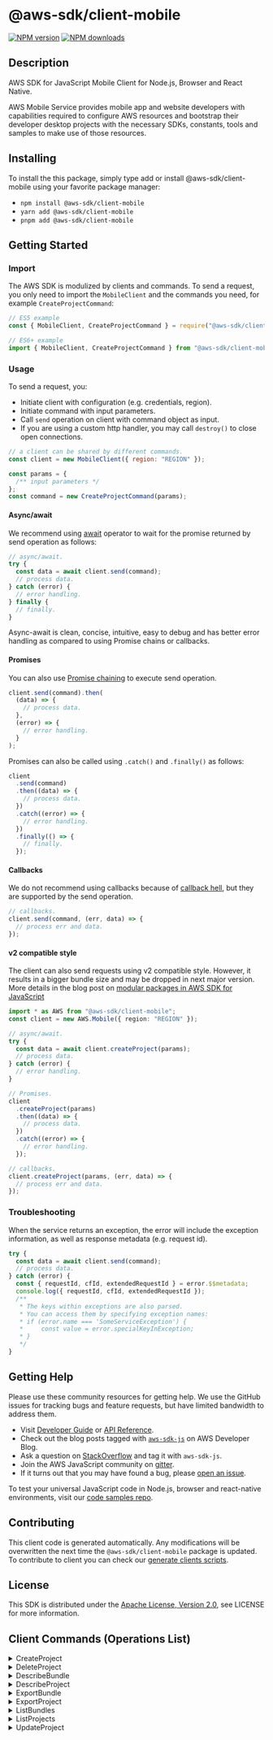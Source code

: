 <!-- generated file, do not edit directly -->

# @aws-sdk/client-mobile

[![NPM version](https://img.shields.io/npm/v/@aws-sdk/client-mobile/latest.svg)](https://www.npmjs.com/package/@aws-sdk/client-mobile)
[![NPM downloads](https://img.shields.io/npm/dm/@aws-sdk/client-mobile.svg)](https://www.npmjs.com/package/@aws-sdk/client-mobile)

## Description

AWS SDK for JavaScript Mobile Client for Node.js, Browser and React Native.

<p>
AWS Mobile Service provides mobile app and website developers with capabilities
required to configure AWS resources and bootstrap their developer desktop projects
with the necessary SDKs, constants, tools and samples to make use of those resources.
</p>

## Installing

To install the this package, simply type add or install @aws-sdk/client-mobile
using your favorite package manager:

- `npm install @aws-sdk/client-mobile`
- `yarn add @aws-sdk/client-mobile`
- `pnpm add @aws-sdk/client-mobile`

## Getting Started

### Import

The AWS SDK is modulized by clients and commands.
To send a request, you only need to import the `MobileClient` and
the commands you need, for example `CreateProjectCommand`:

```js
// ES5 example
const { MobileClient, CreateProjectCommand } = require("@aws-sdk/client-mobile");
```

```ts
// ES6+ example
import { MobileClient, CreateProjectCommand } from "@aws-sdk/client-mobile";
```

### Usage

To send a request, you:

- Initiate client with configuration (e.g. credentials, region).
- Initiate command with input parameters.
- Call `send` operation on client with command object as input.
- If you are using a custom http handler, you may call `destroy()` to close open connections.

```js
// a client can be shared by different commands.
const client = new MobileClient({ region: "REGION" });

const params = {
  /** input parameters */
};
const command = new CreateProjectCommand(params);
```

#### Async/await

We recommend using [await](https://developer.mozilla.org/en-US/docs/Web/JavaScript/Reference/Operators/await)
operator to wait for the promise returned by send operation as follows:

```js
// async/await.
try {
  const data = await client.send(command);
  // process data.
} catch (error) {
  // error handling.
} finally {
  // finally.
}
```

Async-await is clean, concise, intuitive, easy to debug and has better error handling
as compared to using Promise chains or callbacks.

#### Promises

You can also use [Promise chaining](https://developer.mozilla.org/en-US/docs/Web/JavaScript/Guide/Using_promises#chaining)
to execute send operation.

```js
client.send(command).then(
  (data) => {
    // process data.
  },
  (error) => {
    // error handling.
  }
);
```

Promises can also be called using `.catch()` and `.finally()` as follows:

```js
client
  .send(command)
  .then((data) => {
    // process data.
  })
  .catch((error) => {
    // error handling.
  })
  .finally(() => {
    // finally.
  });
```

#### Callbacks

We do not recommend using callbacks because of [callback hell](http://callbackhell.com/),
but they are supported by the send operation.

```js
// callbacks.
client.send(command, (err, data) => {
  // process err and data.
});
```

#### v2 compatible style

The client can also send requests using v2 compatible style.
However, it results in a bigger bundle size and may be dropped in next major version. More details in the blog post
on [modular packages in AWS SDK for JavaScript](https://aws.amazon.com/blogs/developer/modular-packages-in-aws-sdk-for-javascript/)

```ts
import * as AWS from "@aws-sdk/client-mobile";
const client = new AWS.Mobile({ region: "REGION" });

// async/await.
try {
  const data = await client.createProject(params);
  // process data.
} catch (error) {
  // error handling.
}

// Promises.
client
  .createProject(params)
  .then((data) => {
    // process data.
  })
  .catch((error) => {
    // error handling.
  });

// callbacks.
client.createProject(params, (err, data) => {
  // process err and data.
});
```

### Troubleshooting

When the service returns an exception, the error will include the exception information,
as well as response metadata (e.g. request id).

```js
try {
  const data = await client.send(command);
  // process data.
} catch (error) {
  const { requestId, cfId, extendedRequestId } = error.$$metadata;
  console.log({ requestId, cfId, extendedRequestId });
  /**
   * The keys within exceptions are also parsed.
   * You can access them by specifying exception names:
   * if (error.name === 'SomeServiceException') {
   *     const value = error.specialKeyInException;
   * }
   */
}
```

## Getting Help

Please use these community resources for getting help.
We use the GitHub issues for tracking bugs and feature requests, but have limited bandwidth to address them.

- Visit [Developer Guide](https://docs.aws.amazon.com/sdk-for-javascript/v3/developer-guide/welcome.html)
  or [API Reference](https://docs.aws.amazon.com/AWSJavaScriptSDK/v3/latest/index.html).
- Check out the blog posts tagged with [`aws-sdk-js`](https://aws.amazon.com/blogs/developer/tag/aws-sdk-js/)
  on AWS Developer Blog.
- Ask a question on [StackOverflow](https://stackoverflow.com/questions/tagged/aws-sdk-js) and tag it with `aws-sdk-js`.
- Join the AWS JavaScript community on [gitter](https://gitter.im/aws/aws-sdk-js-v3).
- If it turns out that you may have found a bug, please [open an issue](https://github.com/aws/aws-sdk-js-v3/issues/new/choose).

To test your universal JavaScript code in Node.js, browser and react-native environments,
visit our [code samples repo](https://github.com/aws-samples/aws-sdk-js-tests).

## Contributing

This client code is generated automatically. Any modifications will be overwritten the next time the `@aws-sdk/client-mobile` package is updated.
To contribute to client you can check our [generate clients scripts](https://github.com/aws/aws-sdk-js-v3/tree/main/scripts/generate-clients).

## License

This SDK is distributed under the
[Apache License, Version 2.0](http://www.apache.org/licenses/LICENSE-2.0),
see LICENSE for more information.

## Client Commands (Operations List)

<details>
<summary>
CreateProject
</summary>

[Command API Reference](https://docs.aws.amazon.com/AWSJavaScriptSDK/v3/latest/clients/client-mobile/classes/createprojectcommand.html) / [Input](https://docs.aws.amazon.com/AWSJavaScriptSDK/v3/latest/clients/client-mobile/interfaces/createprojectcommandinput.html) / [Output](https://docs.aws.amazon.com/AWSJavaScriptSDK/v3/latest/clients/client-mobile/interfaces/createprojectcommandoutput.html)

</details>
<details>
<summary>
DeleteProject
</summary>

[Command API Reference](https://docs.aws.amazon.com/AWSJavaScriptSDK/v3/latest/clients/client-mobile/classes/deleteprojectcommand.html) / [Input](https://docs.aws.amazon.com/AWSJavaScriptSDK/v3/latest/clients/client-mobile/interfaces/deleteprojectcommandinput.html) / [Output](https://docs.aws.amazon.com/AWSJavaScriptSDK/v3/latest/clients/client-mobile/interfaces/deleteprojectcommandoutput.html)

</details>
<details>
<summary>
DescribeBundle
</summary>

[Command API Reference](https://docs.aws.amazon.com/AWSJavaScriptSDK/v3/latest/clients/client-mobile/classes/describebundlecommand.html) / [Input](https://docs.aws.amazon.com/AWSJavaScriptSDK/v3/latest/clients/client-mobile/interfaces/describebundlecommandinput.html) / [Output](https://docs.aws.amazon.com/AWSJavaScriptSDK/v3/latest/clients/client-mobile/interfaces/describebundlecommandoutput.html)

</details>
<details>
<summary>
DescribeProject
</summary>

[Command API Reference](https://docs.aws.amazon.com/AWSJavaScriptSDK/v3/latest/clients/client-mobile/classes/describeprojectcommand.html) / [Input](https://docs.aws.amazon.com/AWSJavaScriptSDK/v3/latest/clients/client-mobile/interfaces/describeprojectcommandinput.html) / [Output](https://docs.aws.amazon.com/AWSJavaScriptSDK/v3/latest/clients/client-mobile/interfaces/describeprojectcommandoutput.html)

</details>
<details>
<summary>
ExportBundle
</summary>

[Command API Reference](https://docs.aws.amazon.com/AWSJavaScriptSDK/v3/latest/clients/client-mobile/classes/exportbundlecommand.html) / [Input](https://docs.aws.amazon.com/AWSJavaScriptSDK/v3/latest/clients/client-mobile/interfaces/exportbundlecommandinput.html) / [Output](https://docs.aws.amazon.com/AWSJavaScriptSDK/v3/latest/clients/client-mobile/interfaces/exportbundlecommandoutput.html)

</details>
<details>
<summary>
ExportProject
</summary>

[Command API Reference](https://docs.aws.amazon.com/AWSJavaScriptSDK/v3/latest/clients/client-mobile/classes/exportprojectcommand.html) / [Input](https://docs.aws.amazon.com/AWSJavaScriptSDK/v3/latest/clients/client-mobile/interfaces/exportprojectcommandinput.html) / [Output](https://docs.aws.amazon.com/AWSJavaScriptSDK/v3/latest/clients/client-mobile/interfaces/exportprojectcommandoutput.html)

</details>
<details>
<summary>
ListBundles
</summary>

[Command API Reference](https://docs.aws.amazon.com/AWSJavaScriptSDK/v3/latest/clients/client-mobile/classes/listbundlescommand.html) / [Input](https://docs.aws.amazon.com/AWSJavaScriptSDK/v3/latest/clients/client-mobile/interfaces/listbundlescommandinput.html) / [Output](https://docs.aws.amazon.com/AWSJavaScriptSDK/v3/latest/clients/client-mobile/interfaces/listbundlescommandoutput.html)

</details>
<details>
<summary>
ListProjects
</summary>

[Command API Reference](https://docs.aws.amazon.com/AWSJavaScriptSDK/v3/latest/clients/client-mobile/classes/listprojectscommand.html) / [Input](https://docs.aws.amazon.com/AWSJavaScriptSDK/v3/latest/clients/client-mobile/interfaces/listprojectscommandinput.html) / [Output](https://docs.aws.amazon.com/AWSJavaScriptSDK/v3/latest/clients/client-mobile/interfaces/listprojectscommandoutput.html)

</details>
<details>
<summary>
UpdateProject
</summary>

[Command API Reference](https://docs.aws.amazon.com/AWSJavaScriptSDK/v3/latest/clients/client-mobile/classes/updateprojectcommand.html) / [Input](https://docs.aws.amazon.com/AWSJavaScriptSDK/v3/latest/clients/client-mobile/interfaces/updateprojectcommandinput.html) / [Output](https://docs.aws.amazon.com/AWSJavaScriptSDK/v3/latest/clients/client-mobile/interfaces/updateprojectcommandoutput.html)

</details>
